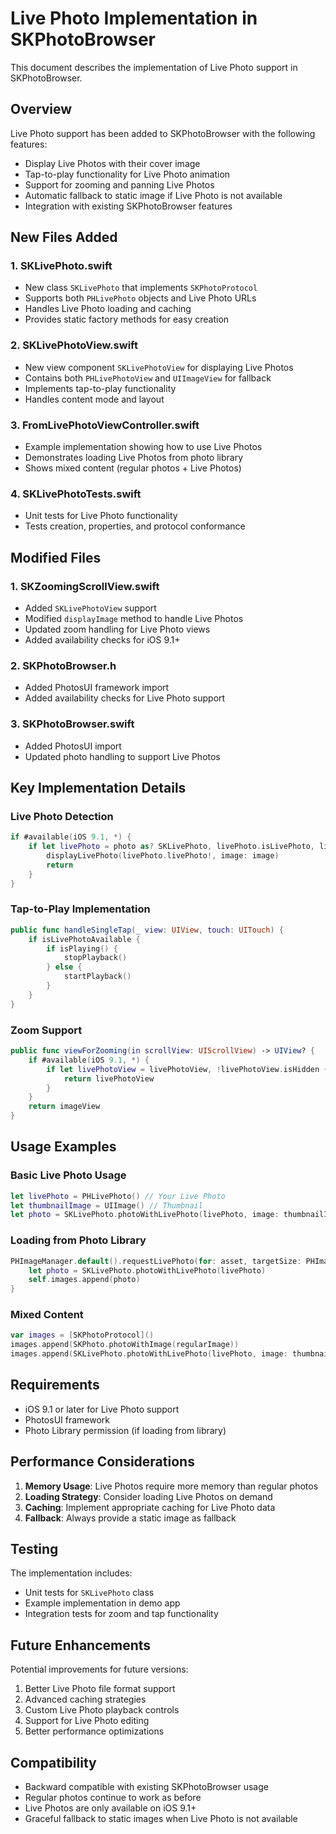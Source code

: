 # Live Photo Implementation in SKPhotoBrowser

This document describes the implementation of Live Photo support in SKPhotoBrowser.

## Overview

Live Photo support has been added to SKPhotoBrowser with the following features:
- Display Live Photos with their cover image
- Tap-to-play functionality for Live Photo animation
- Support for zooming and panning Live Photos
- Automatic fallback to static image if Live Photo is not available
- Integration with existing SKPhotoBrowser features

## New Files Added

### 1. SKLivePhoto.swift
- New class `SKLivePhoto` that implements `SKPhotoProtocol`
- Supports both `PHLivePhoto` objects and Live Photo URLs
- Handles Live Photo loading and caching
- Provides static factory methods for easy creation

### 2. SKLivePhotoView.swift
- New view component `SKLivePhotoView` for displaying Live Photos
- Contains both `PHLivePhotoView` and `UIImageView` for fallback
- Implements tap-to-play functionality
- Handles content mode and layout

### 3. FromLivePhotoViewController.swift
- Example implementation showing how to use Live Photos
- Demonstrates loading Live Photos from photo library
- Shows mixed content (regular photos + Live Photos)

### 4. SKLivePhotoTests.swift
- Unit tests for Live Photo functionality
- Tests creation, properties, and protocol conformance

## Modified Files

### 1. SKZoomingScrollView.swift
- Added `SKLivePhotoView` support
- Modified `displayImage` method to handle Live Photos
- Updated zoom handling for Live Photo views
- Added availability checks for iOS 9.1+

### 2. SKPhotoBrowser.h
- Added PhotosUI framework import
- Added availability checks for Live Photo support

### 3. SKPhotoBrowser.swift
- Added PhotosUI import
- Updated photo handling to support Live Photos

## Key Implementation Details

### Live Photo Detection
```swift
if #available(iOS 9.1, *) {
    if let livePhoto = photo as? SKLivePhoto, livePhoto.isLivePhoto, livePhoto.livePhoto != nil {
        displayLivePhoto(livePhoto.livePhoto!, image: image)
        return
    }
}
```

### Tap-to-Play Implementation
```swift
public func handleSingleTap(_ view: UIView, touch: UITouch) {
    if isLivePhotoAvailable {
        if isPlaying() {
            stopPlayback()
        } else {
            startPlayback()
        }
    }
}
```

### Zoom Support
```swift
public func viewForZooming(in scrollView: UIScrollView) -> UIView? {
    if #available(iOS 9.1, *) {
        if let livePhotoView = livePhotoView, !livePhotoView.isHidden {
            return livePhotoView
        }
    }
    return imageView
}
```

## Usage Examples

### Basic Live Photo Usage
```swift
let livePhoto = PHLivePhoto() // Your Live Photo
let thumbnailImage = UIImage() // Thumbnail
let photo = SKLivePhoto.photoWithLivePhoto(livePhoto, image: thumbnailImage)
```

### Loading from Photo Library
```swift
PHImageManager.default().requestLivePhoto(for: asset, targetSize: PHImageManagerMaximumSize, contentMode: .aspectFit, options: options) { [weak self] (livePhoto, info) in
    let photo = SKLivePhoto.photoWithLivePhoto(livePhoto)
    self.images.append(photo)
}
```

### Mixed Content
```swift
var images = [SKPhotoProtocol]()
images.append(SKPhoto.photoWithImage(regularImage))
images.append(SKLivePhoto.photoWithLivePhoto(livePhoto, image: thumbnailImage))
```

## Requirements

- iOS 9.1 or later for Live Photo support
- PhotosUI framework
- Photo Library permission (if loading from library)

## Performance Considerations

1. **Memory Usage**: Live Photos require more memory than regular photos
2. **Loading Strategy**: Consider loading Live Photos on demand
3. **Caching**: Implement appropriate caching for Live Photo data
4. **Fallback**: Always provide a static image as fallback

## Testing

The implementation includes:
- Unit tests for `SKLivePhoto` class
- Example implementation in demo app
- Integration tests for zoom and tap functionality

## Future Enhancements

Potential improvements for future versions:
1. Better Live Photo file format support
2. Advanced caching strategies
3. Custom Live Photo playback controls
4. Support for Live Photo editing
5. Better performance optimizations

## Compatibility

- Backward compatible with existing SKPhotoBrowser usage
- Regular photos continue to work as before
- Live Photos are only available on iOS 9.1+
- Graceful fallback to static images when Live Photo is not available 